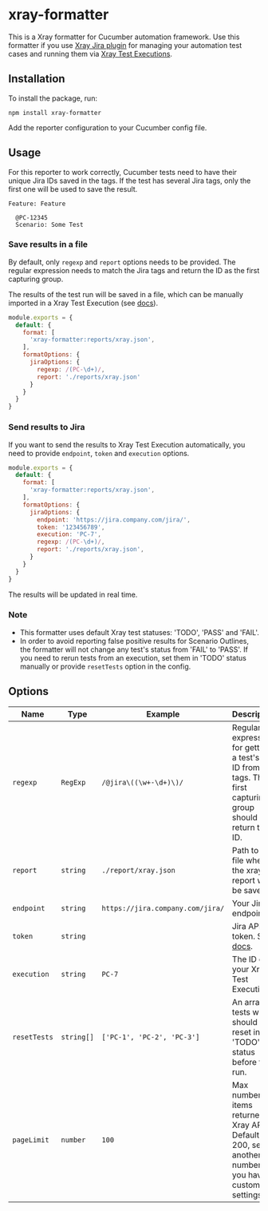 # xray-formatter

This is a Xray formatter for Cucumber automation framework.
Use this formatter if you use [Xray Jira plugin](https://www.getxray.app/test-management) for managing your automation test cases and running them via [Xray Test Executions](https://docs.getxray.app/display/XRAY620/Test+Execution). 

## Installation

To install the package, run:

```shell
npm install xray-formatter
```

Add the reporter configuration to your Cucumber config file.

## Usage

For this reporter to work correctly, Cucumber tests need to have their unique Jira IDs saved in the tags.
If the test has several Jira tags, only the first one will be used to save the result.
```gherkin
Feature: Feature

  @PC-12345
  Scenario: Some Test
```

### Save results in a file

By default, only `regexp` and `report` options needs to be provided. The regular expression needs to match the Jira tags and return the ID as the first capturing group.

The results of the test run will be saved in a file, which can be manually imported in a Xray Test Execution (see [docs](https://docs.getxray.app/display/XRAY620/Import+Execution+Results)).

```javascript
module.exports = {
  default: {
    format: [
      'xray-formatter:reports/xray.json',
    ],
    formatOptions: {
      jiraOptions: {
        regexp: /(PC-\d+)/,
        report: './reports/xray.json'
      }
    }
  }
}
```

### Send results to Jira

If you want to send the results to Xray Test Execution automatically, you need to provide `endpoint`, `token` and `execution` options.

```javascript
module.exports = {
  default: {
    format: [
      'xray-formatter:reports/xray.json',
    ],
    formatOptions: {
      jiraOptions: {
        endpoint: 'https://jira.company.com/jira/',
        token: '123456789',
        execution: 'PC-7',
        regexp: /(PC-\d+)/,
        report: './reports/xray.json',
      }
    }
  }
}
```
The results will be updated in real time.

### Note
- This formatter uses default Xray test statuses: 'TODO', 'PASS' and 'FAIL'.
- In order to avoid reporting false positive results for Scenario Outlines, the formatter will not change any test's status from 'FAIL' to 'PASS'. If you need to rerun tests from an execution, set them in 'TODO' status manually or provide `resetTests` option in the config.

## Options

| Name         | Type         | Example                          | Description                                                                                                           | Optional |
|--------------|--------------|----------------------------------|-----------------------------------------------------------------------------------------------------------------------|----------|
| `regexp`     | `RegExp`     | `/@jira\((\w+-\d+)\)/`           | Regular expression for getting a test's Jira ID from its tags. The first capturing group should return the ID.        | No       |
| `report`     | `string`     | `./report/xray.json`             | Path to the file where the xray report will be saved.                                                                 | No       |
| `endpoint`   | `string`     | `https://jira.company.com/jira/` | Your Jira endpoint.                                                                                                   | Yes      |
| `token`      | `string`     |                                  | Jira API token. See [docs](https://confluence.atlassian.com/enterprise/using-personal-access-tokens-1026032365.html). | Yes      |
| `execution`  | `string`     | `PC-7`                           | The ID of your Xray Test Execution.                                                                                   | Yes      |    
| `resetTests` | `string[]`   | `['PC-1', 'PC-2', 'PC-3']`       | An array of tests which should be reset in 'TODO' status before the run.                                              | Yes      |
| `pageLimit`  | `number`     | `100`                            | Max number of items returned by Xray API. Default is 200, set to another number if you have custom settings.          | Yes      |

